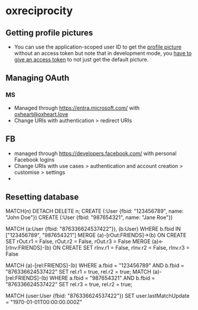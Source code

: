 # oxreciprocity
## Getting profile pictures
- You can use the application-scoped user ID to get the [profile picture](https://developers.facebook.com/docs/graph-api/reference/user/picture/) without an access token but note that in development mode, you [have to give an access token](https://developers.facebook.com/docs/graph-api/changelog/non-versioned-changes/sep-16-2020/) to not just get the default picture.

## Managing OAuth
### MS 
- Managed through https://entra.microsoft.com/ with oxheart@oxheart.love
- Change URIs with authentication > redirect URIs
## FB
- managed through https://developers.facebook.com/ with personal Facebook logins
- Change URIs with use cases > authentication and account creation > customise > settings
- 

## Resetting database
MATCH(n)
DETACH DELETE n;
CREATE (:User {fbid: "123456789", name: "John Doe"})
CREATE (:User {fbid: "987654321", name: "Jane Roe"})

MATCH (a:User {fbid: "876336624537422"}), (b:User)
WHERE b.fbid IN ["123456789", "987654321"]
MERGE (a)-[rOut:FRIENDS]->(b)
  ON CREATE SET rOut.r1 = False, rOut.r2 = False, rOut.r3 = False
MERGE (a)<-[rInv:FRIENDS]-(b)
  ON CREATE SET rInv.r1 = False, rInv.r2 = False, rInv.r3 = False

MATCH (a)-[rel:FRIENDS]-(b)
WHERE a.fbid = "123456789" AND b.fbid = "876336624537422"
SET rel.r1 = true, rel.r2 = true;
MATCH (a)-[rel:FRIENDS]-(b)
WHERE a.fbid = "987654321" AND b.fbid = "876336624537422"
SET rel.r3 = true, rel.r2 = true;

MATCH (user:User {fbid: "876336624537422"})
SET user.lastMatchUpdate = "1970-01-01T00:00:00.000Z"